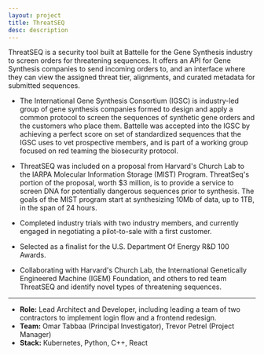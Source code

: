 ```yaml
---
layout: project
title: ThreatSEQ
desc: description
---
```


ThreatSEQ is a security tool built at Battelle for the Gene Synthesis industry to screen orders for threatening
sequences. It offers an API for Gene Synthesis companies to send incoming orders to, and an interface where they can
view the assigned threat tier, alignments, and curated metadata for submitted sequences. 

- The International Gene Synthesis Consortium (IGSC) is industry-led group of gene synthesis companies
  formed to design and apply a common protocol to screen the sequences of synthetic gene orders and the customers who
  place them. Battelle was accepted into the IGSC by achieving a perfect score on set of standardized sequences that the
  IGSC uses to vet prospective members, and is part of a working group focused on red teaming the biosecurity protocol.

- ThreatSEQ was included on a proposal from Harvard's Church Lab to the IARPA Molecular Information Storage (MIST)
  Program. ThreatSeq's portion of the proposal, worth $3 million, is to provide a service to screen DNA for potentially
  dangerous sequences prior to synthesis. The goals of the MIST program start at synthesizing 10Mb of data, up to 1TB,
  in the span of 24 hours.

- Completed industry trials with two industry members, and currently engaged in negotiating a
  pilot-to-sale with a first customer.

- Selected as a finalist for the U.S. Department Of Energy R&D 100 Awards.

- Collaborating with Harvard's Church Lab, the International Genetically Engineered Machine (IGEM)
  Foundation, and others to red team ThreatSEQ and identify novel types of threatening sequences.

---

- **Role:** Lead Architect and Developer, including leading a team of two contractors to implement login flow and a
  frontend redesign.
- **Team:** Omar Tabbaa (Principal Investigator), Trevor Petrel (Project Manager)
- **Stack:** Kubernetes, Python, C++, React



